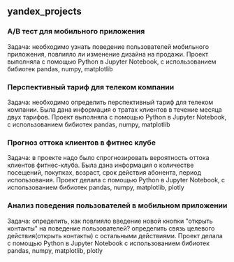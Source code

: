 ## yandex_projects
### A/B тест для мобильного приложения
Задача: необходимо узнать поведение пользователей мобильного приложения, повлияло ли изменение
дизайна на продажи.  Проект выполняла с помощью Python в Jupyter Notebook, с использованием бибиотек pandas, numpy, matplotlib
### Перспективный тариф для телеком компании
Задача: необходимо определить перспективный тариф для телеком компании. Была дана информация
о тратах клиентов в течение месяца двух тарифов. Проект выполняла с помощью Python в Jupyter
Notebook, с использованием бибиотек pandas, numpy, matplotlib
### Прогноз оттока клиентов в фитнес клубе
Задача: в проекте надо было спрогнозировать вероятность оттока клиентов фитнес-клуба. Была дана
информация о количестве посещений, покупках, возраст, срок действия абонента, период
использования. Проект делала с помощью Python в Jupyter Notebook,  с использованием бибиотек pandas, numpy, matplotlib, plotly
### Анализ поведения пользователей в мобильном приложении
Задача: определить, как повлияло введение новой кнопки "открыть контакты" на поведение пользователей?
определить связь целевого действия(открыть контакты) с остальными действиями. Проект делала с помощью Python в Jupyter Notebook
 с использованием бибиотек pandas, numpy, matplotlib, plotly

